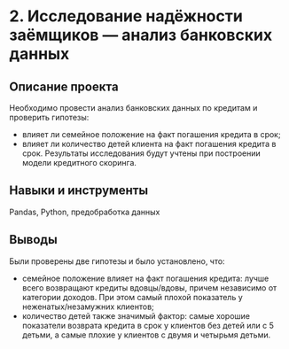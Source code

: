 # 2. Исследование надёжности заёмщиков — анализ банковских данных

## Описание проекта

Необходимо провести анализ банковских данных по кредитам и проверить гипотезы: 
- влияет ли семейное положение на факт погашения кредита в срок;
- влияет ли количество детей клиента на факт погашения кредита в срок.
Результаты исследования будут учтены при построении модели кредитного скоринга.

## Навыки и инструменты
Pandas, Python, предобработка данных

## Выводы
Были проверены две гипотезы и было установлено, что:

- семейное положение влияет на факт погашения кредита: лучше всего возвращают кредиты вдовцы/вдовы, причем независимо от категории доходов. При этом самый плохой показатель у неженатых/незамужних клиентов;
- количество детей также значимый фактор: самые хорошие показатели возврата кредита в срок у клиентов без детей или с 5 детьми, а самые плохие у клиентов с двумя и четырьмя детьми.